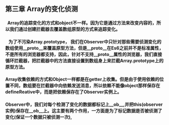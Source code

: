 ## 第三章 Array的变化侦测
#### &nbsp;&nbsp;Array的追踪变化的方式和object不一样。因为它是通过方法来改变内容的，所以我们通过创建拦截器去覆盖数组原型的方式来追踪变化。

#### &nbsp;&nbsp; 为了不污染Array.prototype， 我们在Observer中只针对那些需要侦测变化的数组使用__proto__来覆盖原型方法，但是__proto__在Es6之前并不是标准属性，不是所有的浏览器都支持，因此，针对不支持__proto__属性的浏览器，我们直接循环拦截器，把拦截器中的方法直接设置到数组身上来拦截Array.prototype上的原型方法。

#### Array收集依赖的方式和Object一样都是在getter上收集。但是由于使用依赖的位置不同，数组要在拦截器中向依赖发送消息，所以依赖不能像object那样保存在defineReative中，而是把依赖保存在了Observer实例上。

#### Observer中，我们对每个检测了变化的数据都标记上__ob__,并把this(observer实例)保存在__ob__上。这主要有两个作用，一方面是为了标记数据是否被侦测了变化(保证一个数据只被侦测一次), 